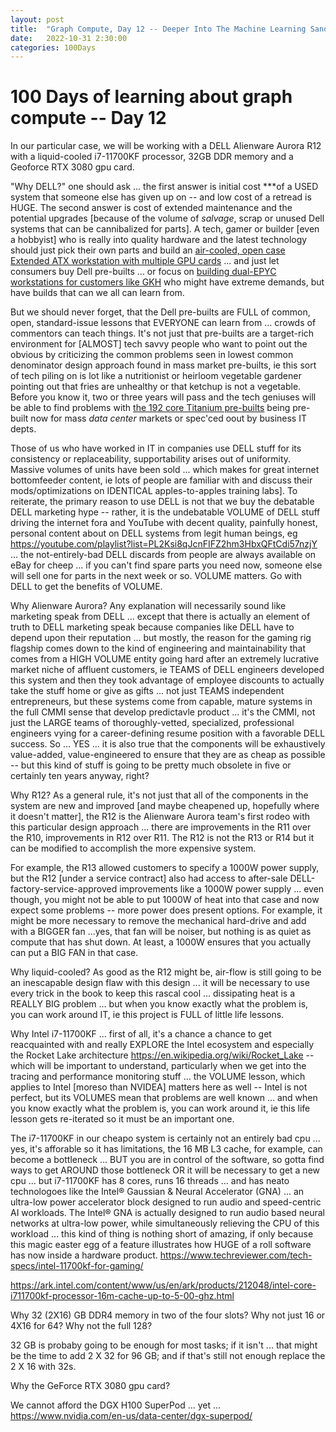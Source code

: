 ```yaml
---
layout: post
title:  "Graph Compute, Day 12 -- Deeper Into The Machine Learning Sandbox"
date:   2022-10-31 2:30:00
categories: 100Days
---
```



# 100 Days of learning about graph compute -- Day 12

In our particular case, we will be working with a DELL Alienware Aurora R12 with a liquid-cooled i7-11700KF processor, 32GB DDR memory and a Geoforce RTX 3080 gpu card.  

"Why DELL?" one should ask ... the first answer is initial cost ***of a USED system that someone else has given up on -- and low cost of a retread is HUGE.  The second answer is cost of extended maintenance and the potential upgrades [because of the volume of *salvage*, scrap or unused Dell systems that can be cannibalized for parts]. A tech, gamer or builder [even a hobbyist] who is really into quality hardware and the latest technology should just pick their own parts and build an [air-cooled, open case Extended ATX workstation with multiple GPU cards](https://pcpartpicker.com/user/MarkBruns/saved/#view=kTmwYJ) ... and just let consumers buy Dell pre-builts ... or focus on [building dual-EPYC workstations for customers like GKH](https://www.youtube.com/watch?v=zTav7r38y-Y) who might have extreme demands, but have builds that can we all can learn from.

But we should never forget, that the Dell pre-builts are FULL of common, open, standard-issue lessons that EVERYONE can learn from ... crowds of commentors can teach things.  It's not just that pre-builts are a target-rich environment for [ALMOST] tech savvy people who want to point out the obvious by criticizing the common problems seen in lowest common denominator design approach found in mass market pre-builts, ie this sort of tech piling on is lot like a nutritionist or heirloom vegetable gardener pointing out that fries are unhealthy or that ketchup is not a vegetable.  Before you know it, two or three years will pass and the tech geniuses will be able to find problems with [the 192 core Titanium pre-builts](https://www.tomshardware.com/reviews/amd-4th-gen-epyc-genoa-9654-9554-and-9374f-review-96-cores-zen-4-and-5nm-disrupt-the-data-center/3) being pre-built now for mass *data center* markets or spec'ced oout by business IT depts. 

Those of us who have worked in IT in companies use DELL stuff for its consistency or replaceability, supportability arises out of uniformity.  Massive volumes of units have been sold ... which makes for great internet  bottomfeeder content, ie lots of people are familiar with and discuss their mods/optimizations on IDENTICAL apples-to-apples training labs].  To reiterate, the primary reason to use DELL is not that we buy the debatable DELL marketing hype -- rather, it is the undebatable VOLUME of DELL stuff driving the internet fora and YouTube with decent quality, painfully honest, personal content about on DELL systems from legit human beings, eg   https://youtube.com/playlist?list=PL2Ksi8qJcnFIFZ2hm3HbxQFtCdi57nzjY ... the not-entirely-bad DELL discards from people are always available on eBay for cheep ... if you can't find spare parts you need now, someone else will sell one for parts in the next week or so.  VOLUME matters.  Go with DELL to get the benefits of VOLUME.

Why Alienware Aurora?  Any explanation will necessarily sound like marketing speak from DELL ... except that there is actually an element of truth to DELL marketing speak because companies like DELL have to depend upon their reputation ... but mostly, the reason for the gaming rig flagship comes down to the kind of engineering and maintainability that comes from a HIGH VOLUME entity going hard after an extremely lucrative market niche of affluent customers, ie TEAMS of DELL engineers developed this system and then they took advantage of employee discounts to actually take the stuff home or give as gifts ... not just TEAMS independent entrepreneurs, but these systems come from capable, mature systems in the full CMMI sense that develop predictavle product ... it's the CMMI, not just the LARGE teams of thoroughly-vetted, specialized, professional engineers vying for a career-defining resume position with a favorable DELL success.  So ... YES ... it is also true that the components will be exhaustively value-added, value-engineered to ensure that they are as cheap as possible -- but this kind of stuff is going to be pretty much obsolete in five or certainly ten years anyway, right?

Why R12?  As a general rule, it's not just that all of the components in the system are new and improved [and maybe cheapened up, hopefully where it doesn't matter], the R12 is the Alienware Aurora team's first rodeo with this particular design approach ... there are improvements in the R11 over the R10, improvements in R12 over R11.  The R12 is not the R13 or R14 but it can be modified to accomplish the more expensive system.

For example, the R13 allowed customers to specify a 1000W power supply, but the R12 [under a service contract] also had access to after-sale DELL-factory-service-approved improvements like a 1000W power supply ... even though, you might not be able to put 1000W of heat into that case and now expect some problems -- more power does present options.  For example, it might be more necessary to remove the mechanical hard-drive and add with a BIGGER fan ...yes, that fan will be noiser, but nothing is as quiet as compute that has shut down. At least, a 1000W ensures that you actually can put a BIG FAN in that case.  

Why liquid-cooled?  As good as the R12 might be, air-flow is still going to be an inescapable design flaw with this design ... it will be necessary to use every trick in the book to keep this rascal cool ... dissipating heat is a REALLY BIG problem ... but when you know exactly what the problem is, you can work around IT, ie this project is FULL of little life lessons.

Why Intel i7-11700KF ... first of all, it's a chance a chance to get reacquainted with and really EXPLORE the Intel ecosystem and especially the Rocket Lake architecture https://en.wikipedia.org/wiki/Rocket_Lake -- which will be important to understand, particularly when we get into the tracing and performance monitoring stuff ... the VOLUME lesson, which applies to Intel [moreso than NVIDEA] matters here as well -- Intel is not perfect, but its VOLUMES mean that problems are well known ...  and when you know exactly what the problem is, you can work around it, ie this life lesson gets re-iterated so it must be an important one.

The i7-11700KF in our cheapo system is certainly not an entirely bad cpu ... yes, it's afforable so it has limitations, the 16 MB L3 cache, for example, can become a bottleneck ... BUT you are in control of the software, so gotta find ways to get AROUND those bottleneck OR it will be necessary to get a new cpu ... but i7-11700KF has 8 cores, runs 16 threads ... and has neato technologoes like the Intel® Gaussian & Neural Accelerator (GNA) ... an ultra-low power accelerator block designed to run audio and speed-centric AI workloads. The Intel® GNA is actually designed to run audio based neural networks at ultra-low power, while simultaneously relieving the CPU of this workload ... this kind of thing is nothing short of amazing, if only because this magic easter egg of a feature illustrates how HUGE of a roll software has now inside a hardware product.
 https://www.techreviewer.com/tech-specs/intel-11700kf-for-gaming/

https://ark.intel.com/content/www/us/en/ark/products/212048/intel-core-i711700kf-processor-16m-cache-up-to-5-00-ghz.html


Why 32 (2X16) GB DDR4 memory in two of the four slots? Why not just 16 or 4X16 for 64? Why not the full 128?

32 GB is probaby going to be enough for most tasks; if it isn't ... that might be the time to add 2 X 32 for 96 GB; and if that's still not enough replace the 2 X 16 with 32s.

Why the GeForce RTX 3080 gpu card?  

We cannot afford the DGX H100 SuperPod ... yet ...  https://www.nvidia.com/en-us/data-center/dgx-superpod/

